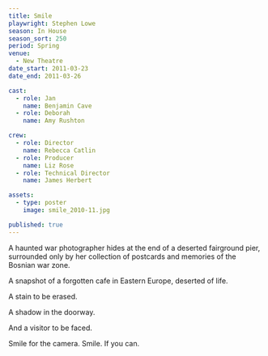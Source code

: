 ```yaml
---
title: Smile
playwright: Stephen Lowe
season: In House
season_sort: 250
period: Spring
venue:
  - New Theatre
date_start: 2011-03-23
date_end: 2011-03-26

cast:
  - role: Jan
    name: Benjamin Cave
  - role: Deborah
    name: Amy Rushton

crew:
  - role: Director
    name: Rebecca Catlin
  - role: Producer
    name: Liz Rose
  - role: Technical Director
    name: James Herbert

assets:
  - type: poster
    image: smile_2010-11.jpg

published: true
---
```


A haunted war photographer hides at the end of a deserted fairground pier, surrounded only by her collection of postcards and memories of the Bosnian war zone.

A snapshot of a forgotten cafe in Eastern Europe, deserted of life.

A stain to be erased.

A shadow in the doorway.

And a visitor to be faced.

Smile for the camera. Smile. If you can.
